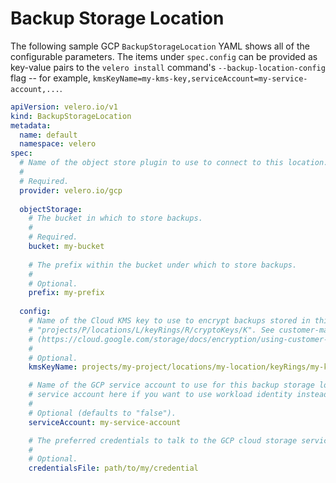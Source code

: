 # Backup Storage Location

The following sample GCP `BackupStorageLocation` YAML shows all of the configurable parameters. The items under `spec.config` can be provided as key-value pairs to the `velero install` command's `--backup-location-config` flag -- for example, `kmsKeyName=my-kms-key,serviceAccount=my-service-account,...`.

```yaml
apiVersion: velero.io/v1
kind: BackupStorageLocation
metadata:
  name: default
  namespace: velero
spec:
  # Name of the object store plugin to use to connect to this location.
  #
  # Required.
  provider: velero.io/gcp
  
  objectStorage:
    # The bucket in which to store backups.
    #
    # Required.
    bucket: my-bucket
    
    # The prefix within the bucket under which to store backups.
    #
    # Optional.
    prefix: my-prefix
  
  config:
    # Name of the Cloud KMS key to use to encrypt backups stored in this location, in the form 
    # "projects/P/locations/L/keyRings/R/cryptoKeys/K". See customer-managed Cloud KMS keys 
    # (https://cloud.google.com/storage/docs/encryption/using-customer-managed-keys) for details.
    #
    # Optional.
    kmsKeyName: projects/my-project/locations/my-location/keyRings/my-keyring/cryptoKeys/my-key

    # Name of the GCP service account to use for this backup storage location. Specify the 
    # service account here if you want to use workload identity instead of providing the key file.
    #
    # Optional (defaults to "false").
    serviceAccount: my-service-account

    # The preferred credentials to talk to the GCP cloud storage service.
    #
    # Optional.
    credentialsFile: path/to/my/credential
```
